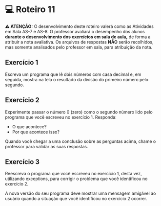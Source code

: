 # 💻 Roteiro 11

**⚠️ ATENÇÃO:** O desenvolvimento deste roteiro valerá como as Atividades em Sala AS-7 e AS-8. O professor avaliará o desempenho dos alunos **durante o desenvolvimento dos exercícios em sala de aula,** de forma a atribuir a nota avaliativa. Os arquivos de respostas **NÃO** serão recolhidos, mas somente analisados pelo professor em sala, para atribuição da nota.

## Exercício 1

Escreva um programa que lê dois números com casa decimal e, em seguida, mostra na tela o resultado da divisão do primeiro número pelo segundo.

## Exercício 2

Experimente passar o número 0 (zero) como o segundo número lido pelo programa que você escreveu no exercício 1. Responda: 

- O que acontece?
- Por que acontece isso?

Quando você chegar a uma conclusão sobre as perguntas acima, chame o professor para validar as suas respostas.

## Exercício 3 

Reescreva o programa que você escreveu no exercício 1, desta vez, utilizando exceptions, para corrigir o problema que você identificou no exercício 2.

A nova versão do seu programa deve mostrar uma mensagem amigável ao usuário quando a situação que você identificou no exercício 2 ocorrer.
